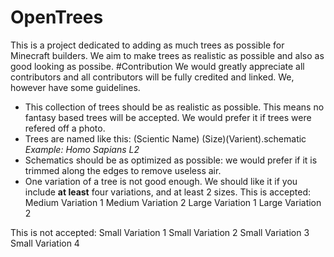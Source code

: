 # OpenTrees
This is a project dedicated to adding as much trees as possible for Minecraft builders. We aim to make trees as realistic as possible and also as good looking as possibe.
#Contribution
We would greatly appreciate all contributors and all contributors will be fully credited and linked. We, however have some guidelines.
- This collection of trees should be as realistic as possible. This means no fantasy based trees will be accepted. We would prefer it if trees were refered off a photo.
- Trees are named like this: (Scientic Name) (Size)(Varient).schematic _Example: Homo Sapians L2_
- Schematics should be as optimized as possible: we would prefer if it is trimmed along the edges to remove useless air.
- One variation of a tree is not good enough. We should like it if you include **at least** four variations, and at least 2 sizes.
This is accepted:
Medium Variation 1
Medium Variation 2
Large Variation 1
Large Variation 2

This is not accepted:
Small Variation 1
Small Variation 2
Small Variation 3
Small Variation 4
